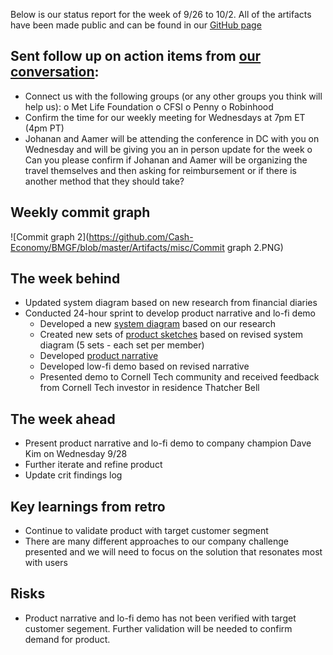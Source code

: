 Below is our status report for the week of 9/26 to 10/2. All of the artifacts have been made public and can be found in our [GitHub page](https://github.com/Cash-Economy/BMGF)

## Sent follow up on action items from [our conversation](https://github.com/Cash-Economy/BMGF/blob/master/research/External%20meeting%20log.md):

* Connect us with the following groups (or any other groups you think will help us):
o   Met Life Foundation
o   CFSI
o   Penny
o   Robinhood
* Confirm the time for our weekly meeting for Wednesdays at 7pm ET (4pm PT)
* Johanan and Aamer will be attending the conference in DC with you on Wednesday and will be giving you an in person update for the week
o   Can you please confirm if Johanan and Aamer will be organizing the travel themselves and then asking for reimbursement or if there is another method that they should take?

## Weekly commit graph

![Commit graph 2](https://github.com/Cash-Economy/BMGF/blob/master/Artifacts/misc/Commit graph 2.PNG)


## The week behind

* Updated system diagram based on new research from financial diaries
* Conducted 24-hour sprint to develop product narrative and lo-fi demo
  * Developed a new [system diagram](https://github.com/Cash-Economy/BMGF/blob/master/Artifacts/elements/system-diagrams/Screen%20Shot%202016-09-23%20at%2011.32.42%20AM.png) based on our research
  * Created new sets of [product sketches](https://github.com/Cash-Economy/BMGF/tree/master/Artifacts/elements/product-sketches/post-research) based on revised system diagram (5 sets - each set per member)
  * Developed [product narrative](https://github.com/Cash-Economy/BMGF/blob/master/Jabberwocky%204.key)
  * Developed low-fi demo based on revised narrative
  * Presented demo to Cornell Tech community and received feedback from Cornell Tech investor in residence Thatcher Bell

## The week ahead

* Present product narrative and lo-fi demo to company champion Dave Kim on Wednesday 9/28
* Further iterate and refine product
* Update crit findings log

## Key learnings from retro

* Continue to validate product with target customer segment
* There are many different approaches to our company challenge presented and we will need to focus on the solution that resonates most with users

## Risks

* Product narrative and lo-fi demo has not been verified with target customer segement. Further validation will be needed to confirm demand for product.
